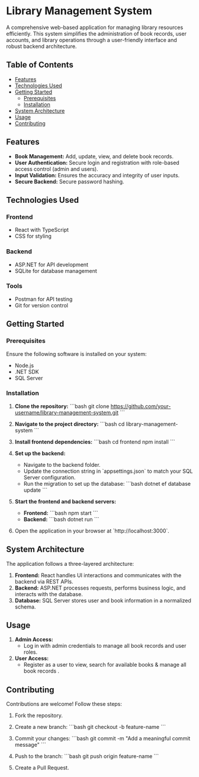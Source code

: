 # Library Management System

A comprehensive web-based application for managing library resources efficiently. This system simplifies the administration of book records, user accounts, and library operations through a user-friendly interface and robust backend architecture.

## Table of Contents
- [Features](#features)
- [Technologies Used](#technologies-used)
- [Getting Started](#getting-started)
  - [Prerequisites](#prerequisites)
  - [Installation](#installation)
- [System Architecture](#system-architecture)
- [Usage](#usage)
- [Contributing](#contributing)


## Features
- **Book Management:** Add, update, view, and delete book records.
- **User Authentication:** Secure login and registration with role-based access control (admin and users).
- **Input Validation:** Ensures the accuracy and integrity of user inputs.
- **Secure Backend:** Secure password hashing.

## Technologies Used
### Frontend
- React with TypeScript
- CSS for styling

### Backend
- ASP.NET for API development
- SQLite for database management

### Tools
- Postman for API testing
- Git for version control

## Getting Started
### Prerequisites
Ensure the following software is installed on your system:
- Node.js
- .NET SDK
- SQL Server

### Installation
1. **Clone the repository:**
   \`\`\`bash
   git clone https://github.com/your-username/library-management-system.git
   \`\`\`

2. **Navigate to the project directory:**
   \`\`\`bash
   cd library-management-system
   \`\`\`

3. **Install frontend dependencies:**
   \`\`\`bash
   cd frontend
   npm install
   \`\`\`

4. **Set up the backend:**
   - Navigate to the backend folder.
   - Update the connection string in \`appsettings.json\` to match your SQL Server configuration.
   - Run the migration to set up the database:
     \`\`\`bash
     dotnet ef database update
     \`\`\`

5. **Start the frontend and backend servers:**
   - **Frontend:**
     \`\`\`bash
     npm start
     \`\`\`
   - **Backend:**
     \`\`\`bash
     dotnet run
     \`\`\`

6. Open the application in your browser at \`http://localhost:3000\`.

## System Architecture
The application follows a three-layered architecture:
1. **Frontend:** React handles UI interactions and communicates with the backend via REST APIs.
2. **Backend:** ASP.NET processes requests, performs business logic, and interacts with the database.
3. **Database:** SQL Server stores user and book information in a normalized schema.

## Usage
1. **Admin Access:**
   - Log in with admin credentials to manage all book records and user roles.
2. **User Access:**
   - Register as a user to view, search for available books & manage all book records .

## Contributing
Contributions are welcome! Follow these steps:
1. Fork the repository.
2. Create a new branch:
   \`\`\`bash
   git checkout -b feature-name
   \`\`\`

3. Commit your changes:
   \`\`\`bash
   git commit -m \"Add a meaningful commit message\"
   \`\`\`

4. Push to the branch:
   \`\`\`bash
   git push origin feature-name
   \`\`\`

5. Create a Pull Request.


